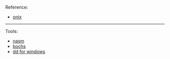 Reference:

+ [onix](https://github.com/StevenBaby/onix)

---
Tools:
+ [nasm]()
+ [bochs]()
+ [dd for windows](http://www.chrysocome.net/dd)
